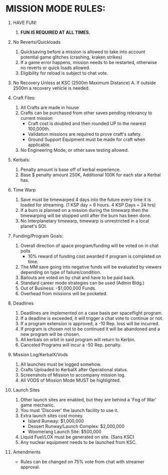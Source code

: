 # MISSION MODE RULES:

1. HAVE FUN!
	1. **FUN IS REQUIRED AT ALL TIMES.**

2. No Reverts/Quickloads
	1. Quicksaving before a mission is allowed to take into account potential game glitches (crashing, kraken strikes)
	2. If a game error happens, mission needs to be restarted, otherwise no reverts or quick loads allowed.
	3. Eligibility for reload is subject to chat vote.

3. No Recovery Unless at KSC (2500m Maximum Distance)
	A. If outside 2500m a recovery vehicle is needed.

4. Craft Files:
	1. All Crafts are made in house
	2. Crafts can be purchased from other saves pending relevancy to current mission
		- Craft cost is doubled and then rounded UP to the nearest 100,000th.
		- Validation missions are required to prove craft's safety.
		- Ground Support Equipment must be made for craft when applicable.
	3. No Engineering Mode, or other save testing allowed.
	
5. Kerbals:
	1. Penalty amount is base off of kerbal experience.
	2. Base $ penalty amount 250K, Additional 100K for each star a Kerbal has. 
	
6. Time Warp
	1. Save must be timewarped 4 days into the future every time it is loaded for streaming. (1 KSP day = 6 hours. 4 KSP Days = 24 hrs)
	2.  If a burn is planned on a mission during the timewarp then the timewarping will be stopped until after the burn has been done.
	3. No Interplanetary timewarp, timewarp is unrestricted in a local planet's SOI.

7. Funding/Program Goals:
 	1. Overall direction of space program/funding will be voted on in chat polls
		- 10% reward of funding cost awarded if program is completed on time.
 	2. The MM save going into negative funds will be evaluated by viewers depending on type of failure/condition.
	3. Bailouts are voted on by chat and have to be paid back.
	4. Standard career mode strategies can be used (Admin Bldg.)
	5. Out of Business: -$1,000,000 Funds. 
	6. Overhead from missions will be pocketed.

8. Deadlines
	1. Deadlines are implemented on a case basis per spaceflight program.
	2. If a deadline is exceeded, it will trigger a chat vote to continue or not. 
	3. If a program extension is approved, a -10 Rep. loss will be incurred. 
	4. If program is chosen not to be continued it will be abandoned and a new program will be chosen. 
	5. All kerbals on orbit in said program will return to Kerbin.
	6. Canceled Programs will incur a -50 Rep. penalty.

9. Mission Log/KerbalX/Vods
	1. All launches must be logged somehow.
	2. Crafts Uploaded to KerbalX after Operational status.
	3. Screenshots of Mission to accompany mission log.
	4. All VODS of Mission Mode MUST be highlighted.

10. Launch Sites
	1. Other launch sites are enabled, but they are behind a 'Fog of War' game mechanic.
	2. You must 'Discover' the launch facility to use it.
	3. Extra launch sites cost money.
		- Island Runway: $1,000,000
		- Dessert Runway/Launch Complex: $2,000,000
		- Woomerang Launch Site: $500,000
	4. Liquid Fuel/LOX must be generated on site. (Sans KSC)
	5. Any nuclear equipment needs to be launched from KSC.

11. Amendments
	- Rules can be changed on 75% vote from chat with streamer approval.
